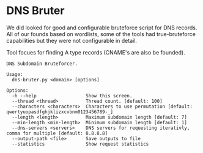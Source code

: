 # DNS Bruter

We did looked for good and configurable bruteforce script for DNS records. All of our founds based on wordlists, some of the tools had true-bruteforce capabilities but they were not configurable in detail.

Tool focues for finding A type records (CNAME's are also be founded).

```
DNS Subdomain Bruteforcer.

Usage:
  dns-bruter.py <domain> [options]

Options:
  -h --help                  Show this screen.
  --thread <thread>          Thread count. [default: 100]
  --characters <characters>  Characters to use permutation [default: qwertyuopasdfghjklizxcvbnm0123456789-_]
  --length <length>          Maximum subdomain length [default: 7]
  --min-length <min-length>  Minimum subdomain length [default: 1]
  --dns-servers <servers>    DNS servers for requesting iterativly, comma for multiple [default: 8.8.8.8]
  --output-path <file>       Save outputs to file
  --statistics               Show request statistics
```
